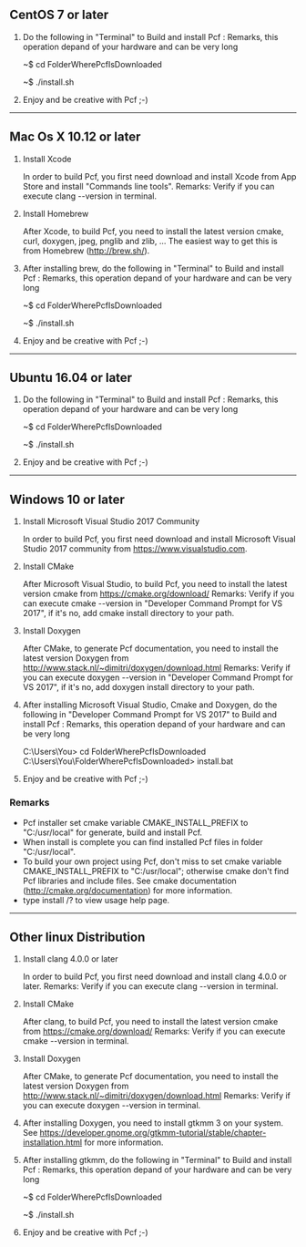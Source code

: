 CentOS 7 or later
-----------------

  1. Do the following in "Terminal" to Build and install Pcf :
     Remarks, this operation depand of your hardware and can be very long
  
     ~$ cd FolderWherePcfIsDownloaded
     
     ~$ ./install.sh
  
  2. Enjoy and be creative with Pcf ;-)

______________________________________________________________________________________________________________

Mac Os X 10.12 or later
-----------------------

  1. Install Xcode

     In order to build Pcf, you first need download and install Xcode from App Store and install "Commands line tools".
     Remarks: Verify if you can execute clang --version in terminal.

  2. Install Homebrew

     After Xcode, to build Pcf, you need to install the latest version cmake, curl, doxygen, jpeg, pnglib and zlib, ... 
     The easiest way to get this is from Homebrew (http://brew.sh/).

  3. After installing brew, do the following in "Terminal" to Build and install Pcf :
     Remarks, this operation depand of your hardware and can be very long
  
     ~$ cd FolderWherePcfIsDownloaded
     
     ~$ ./install.sh
  
  4. Enjoy and be creative with Pcf ;-)
  
______________________________________________________________________________________________________________

Ubuntu 16.04 or later
---------------------

  1. Do the following in "Terminal" to Build and install Pcf :
     Remarks, this operation depand of your hardware and can be very long
  
     ~$ cd FolderWherePcfIsDownloaded
     
     ~$ ./install.sh
  
  2. Enjoy and be creative with Pcf ;-)

______________________________________________________________________________________________________________

Windows 10 or later
-------------------

  1. Install Microsoft Visual Studio 2017 Community

     In order to build Pcf, you first need download and install Microsoft Visual Studio 2017 community from https://www.visualstudio.com.

  2. Install CMake

     After Microsoft Visual Studio, to build Pcf, you need to install the latest version cmake from https://cmake.org/download/
     Remarks: Verify if you can execute cmake --version in "Developer Command Prompt for VS 2017", if it's no, add cmake install directory to your path.

  2. Install Doxygen

     After CMake, to generate Pcf documentation, you need to install the latest version Doxygen from http://www.stack.nl/~dimitri/doxygen/download.html
     Remarks: Verify if you can execute doxygen --version in "Developer Command Prompt for VS 2017", if it's no, add doxygen install directory to your path.

  3. After installing Microsoft Visual Studio, Cmake and Doxygen, do the following in "Developer Command Prompt for VS 2017" to Build and install Pcf :
     Remarks, this operation depand of your hardware and can be very long
  
     C:\Users\You> cd FolderWherePcfIsDownloaded\
     C:\Users\You\FolderWherePcfIsDownloaded> install.bat
  
  4. Enjoy and be creative with Pcf ;-)
  
  ### Remarks
  * Pcf installer set cmake variable CMAKE_INSTALL_PREFIX to "C:/usr/local" for generate, build and install Pcf.
  * When install is complete you can find installed Pcf files in folder "C:/usr/local".
  * To build your own project using Pcf, don't miss to set cmake variable CMAKE_INSTALL_PREFIX to "C:/usr/local"; otherwise cmake don't find Pcf libraries and include files. See cmake documentation (http://cmake.org/documentation) for more information.
  * type install /? to view usage help page.
  
______________________________________________________________________________________________________________

Other linux Distribution
------------------------

  1. Install clang 4.0.0 or later
  
     In order to build Pcf, you first need download and install clang 4.0.0 or later.
     Remarks: Verify if you can execute clang --version in terminal.

  2. Install CMake
    
     After clang, to build Pcf, you need to install the latest version cmake from https://cmake.org/download/
     Remarks: Verify if you can execute cmake --version in terminal.

  3. Install Doxygen

     After CMake, to generate Pcf documentation, you need to install the latest version Doxygen from http://www.stack.nl/~dimitri/doxygen/download.html
     Remarks: Verify if you can execute doxygen --version in terminal.

  4. After installing Doxygen, you need to install gtkmm 3 on your system. See https://developer.gnome.org/gtkmm-tutorial/stable/chapter-installation.html for more information.
  
  4. After installing gtkmm, do the following in "Terminal" to Build and install Pcf :
     Remarks, this operation depand of your hardware and can be very long
  
     ~$ cd FolderWherePcfIsDownloaded
     
     ~$ ./install.sh
  
  5. Enjoy and be creative with Pcf ;-)
  
